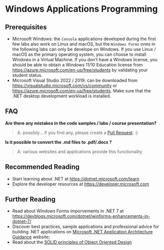 # Windows Applications Programming

## Prerequisites
- Microsoft Windows: the `Console` applications developed during the first few labs also work on Linux and macOS, but the `Windows Forms` ones in the following labs can only be develope on Windows. If you use Linux / macOS as the primary operating system, you can choose to install Windows in a Virtual Machine. If you don't have a Windows license, you should be able to obtain a Windows 11/10 Education license from https://azure.microsoft.com/en-us/free/students by validating your student status.
- Microsoft Visual Studio 2022 / 2019: can be downloaded from https://visualstudio.microsoft.com/vs/community or https://azure.microsoft.com/en-us/free/students. Make sure that the .NET desktop development workload is installed.

## FAQ

**Are there any mistakes in the code samples / labs / course presentation?**

>A: possibly... if you find any, please create a [Pull Request](https://help.github.com/articles/about-pull-requests/). :)

**Is it possible to convert the .md files to .pdf/.docx ?**

>A: various websites and applications provide this functionality

## Recommended Reading
- Start learning about .NET at https://dotnet.microsoft.com/learn
- Explore the developer resources at https://developer.microsoft.com

## Further Reading
- Read about Windows Forms imporvements in .NET 7 at https://devblogs.microsoft.com/dotnet/winforms-enhancements-in-dotnet-7/
- Discover best practices, sample applications and professional advice for building .NET applications on [Microsoft .NET Application Architecture Guidance](https://www.microsoft.com/net/learn/architecture) website;
- Read about the [SOLID principles of Object Oriented Design](http://deviq.com/solid/)
